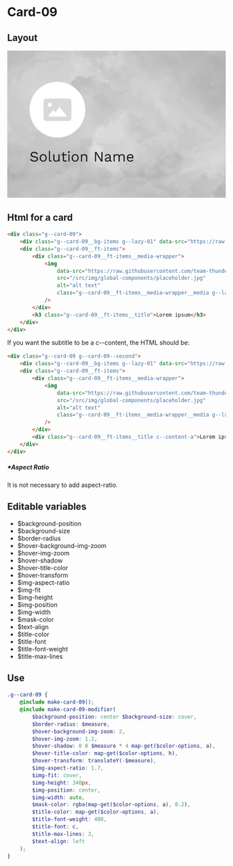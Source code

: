 # Card-09

## Layout

![alt text][card-09]

[card-09]: /src/img/global-components/card/card-09.jpg

## Html for a card

```html
<div class="g--card-09">
    <div class="g--card-09__bg-items g--lazy-01" data-src="https://raw.githubusercontent.com/team-thunderfoot/ui/main/src/img/global-components/bg-placeholder.jpg"></div>
    <div class="g--card-09__ft-items">
        <div class="g--card-09__ft-items__media-wrapper">
            <img
                data-src="https://raw.githubusercontent.com/team-thunderfoot/ui/main/src/img/global-components/rounded-img-placeholder.png"
                src="/src/img/global-components/placeholder.jpg"
                alt="alt text"
                class="g--card-09__ft-items__media-wrapper__media g--lazy-01"
            />
        </div>
        <h3 class="g--card-09__ft-items__title">Lorem ipsum</h3>
    </div>
</div>
```

If you want the subtitle to be a c--content, the HTML should be:

```html
<div class="g--card-09 g--card-09--second">
    <div class="g--card-09__bg-items g--lazy-01" data-src="https://raw.githubusercontent.com/team-thunderfoot/ui/main/src/img/global-components/bg-placeholder.jpg"></div>
    <div class="g--card-09__ft-items">
        <div class="g--card-09__ft-items__media-wrapper">
            <img
                data-src="https://raw.githubusercontent.com/team-thunderfoot/ui/main/src/img/global-components/rounded-img-placeholder.png"
                src="/src/img/global-components/placeholder.jpg"
                alt="alt text"
                class="g--card-09__ft-items__media-wrapper__media g--lazy-01"
            />
        </div>
        <div class="g--card-09__ft-items__title c--content-a">Lorem ipsum dolor sit amet, consectetur adipiscing elit.</div>
    </div>
</div>
```

##### \*Aspect Ratio

It is not necessary to add aspect-ratio.

## Editable variables

-   $background-position
-   $background-size
-   $border-radius
-   $hover-background-img-zoom
-   $hover-img-zoom
-   $hover-shadow
-   $hover-title-color
-   $hover-transform
-   $img-aspect-ratio
-   $img-fit
-   $img-height
-   $img-position
-   $img-width
-   $mask-color
-   $text-align
-   $title-color
-   $title-font
-   $title-font-weight
-   $title-max-lines

## Use

```scss
.g--card-09 {
    @include make-card-09();
    @include make-card-09-modifier(
        $background-position: center $background-size: cover,
        $border-radius: $measure,
        $hover-background-img-zoom: 2,
        $hover-img-zoom: 1.2,
        $hover-shadow: 0 0 $measure * 4 map-get($color-options, a),
        $hover-title-color: map-get($color-options, h),
        $hover-transform: translateY(-$measure),
        $img-aspect-ratio: 1.7,
        $img-fit: cover,
        $img-height: 340px,
        $img-position: center,
        $img-width: auto,
        $mask-color: rgba(map-get($color-options, a), 0.2),
        $title-color: map-get($color-options, a),
        $title-font-weight: 400,
        $title-font: c,
        $title-max-lines: 3,
        $text-align: left
    );
}
```
